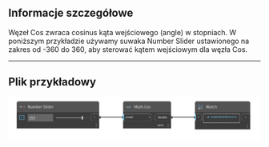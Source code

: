 ## Informacje szczegółowe
Węzeł Cos zwraca cosinus kąta wejściowego (angle) w stopniach. W poniższym przykładzie używamy suwaka Number Slider ustawionego na zakres od -360 do 360, aby sterować kątem wejściowym dla węzła Cos.
___
## Plik przykładowy

![Cos](./DSCore.Math.Cos_img.jpg)

